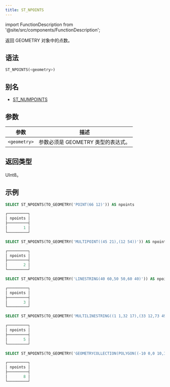```yaml
---
title: ST_NPOINTS
---
```

import FunctionDescription from '@site/src/components/FunctionDescription';

<FunctionDescription description="引入或更新版本：v1.2.566"/>

返回 GEOMETRY 对象中的点数。

## 语法

```sql
ST_NPOINTS(<geometry>)
```

## 别名

- [ST_NUMPOINTS](st-numpoints.md)

## 参数

| 参数         | 描述                                                 |
|--------------|-------------------------------------------------------------|
| `<geometry>` | 参数必须是 GEOMETRY 类型的表达式。 |

## 返回类型

UInt8。

## 示例

```sql
SELECT ST_NPOINTS(TO_GEOMETRY('POINT(66 12)')) AS npoints

┌─────────┐
│ npoints │
├─────────┤
│       1 │
└─────────┘

SELECT ST_NPOINTS(TO_GEOMETRY('MULTIPOINT((45 21),(12 54))')) AS npoints

┌─────────┐
│ npoints │
├─────────┤
│       2 │
└─────────┘

SELECT ST_NPOINTS(TO_GEOMETRY('LINESTRING(40 60,50 50,60 40)')) AS npoints

┌─────────┐
│ npoints │
├─────────┤
│       3 │
└─────────┘

SELECT ST_NPOINTS(TO_GEOMETRY('MULTILINESTRING((1 1,32 17),(33 12,73 49,87.1 6.1))')) AS npoints

┌─────────┐
│ npoints │
├─────────┤
│       5 │
└─────────┘

SELECT ST_NPOINTS(TO_GEOMETRY('GEOMETRYCOLLECTION(POLYGON((-10 0,0 10,10 0,-10 0)),LINESTRING(40 60,50 50,60 40),POINT(99 11))')) AS npoints

┌─────────┐
│ npoints │
├─────────┤
│       8 │
└─────────┘
```